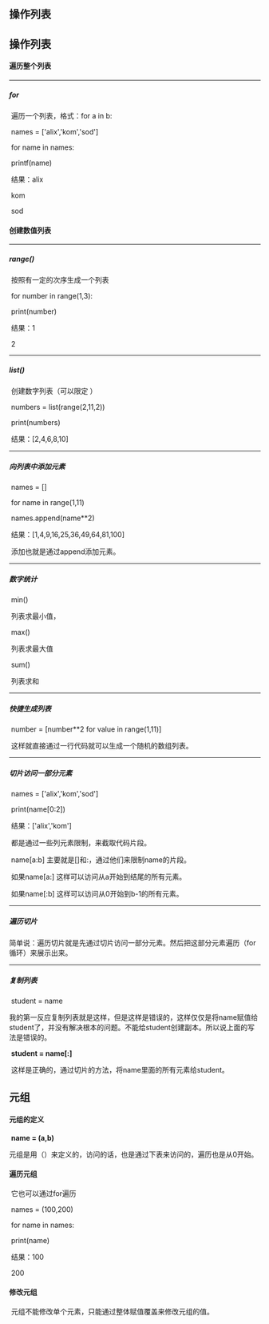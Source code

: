 ## 操作列表



## 操作列表

#### 遍历整个列表

---

##### for

​	遍历一个列表，格式：for a in b:

​	names = ['alix','kom','sod']

​	for name in names:

​		printf(name)

​	结果：alix

​				kom

​				sod

#### 创建数值列表

---

##### range()

​	按照有一定的次序生成一个列表

​	for number in range(1,3):

​		print(number)

​	结果：1

​				2

---

##### list()

​	创建数字列表（可以限定  ）

​	numbers = list(range(2,11,2))

​	print(numbers)

​	结果：[2,4,6,8,10]

---

##### 向列表中添加元素

​	names = []

​	for name in range(1,11)

​		names.append(name**2)

​	结果：[1,4,9,16,25,36,49,64,81,100]

​	添加也就是通过append添加元素。 	

---

##### 数字统计

​	min()

​	列表求最小值，

​	max()

​	列表求最大值

​	sum()

​	列表求和

---

##### 快捷生成列表

​	number = [number**2 for value in range(1,11)]

​	这样就直接通过一行代码就可以生成一个随机的数组列表。

---

##### 切片访问一部分元素

​	names = ['alix','kom','sod']

​	print(name[0:2])

​	结果：['alix','kom']

​	都是通过一些列元素限制，来截取代码片段。

​		name[a:b]	主要就是[]和:，通过他们来限制name的片段。

​		如果name[a:]	这样可以访问从a开始到结尾的所有元素。

​		如果name[:b]	这样可以访问从0开始到b-1的所有元素。

---

##### 遍历切片

​	简单说：遍历切片就是先通过切片访问一部分元素。然后把这部分元素遍历（for循环）来展示出来。

---

##### 复制列表

​	student = name

​	我的第一反应复制列表就是这样，但是这样是错误的，这样仅仅是将name赋值给student了，并没有解决根本的问题。不能给student创建副本。所以说上面的写法是错误的。

​	**student = name[:]**

​	这样是正确的，通过切片的方法，将name里面的所有元素给student。



## 元组

#### 元组的定义

​	**name = (a,b)**

​	元组是用（）来定义的，访问的话，也是通过下表来访问的，遍历也是从0开始。

#### 遍历元组

​	它也可以通过for遍历

​	names = (100,200)

​	for name in names:

​		print(name)

​	结果：100

​				200

#### 修改元组

​	元组不能修改单个元素，只能通过整体赋值覆盖来修改元组的值。

​	

​	

​		

